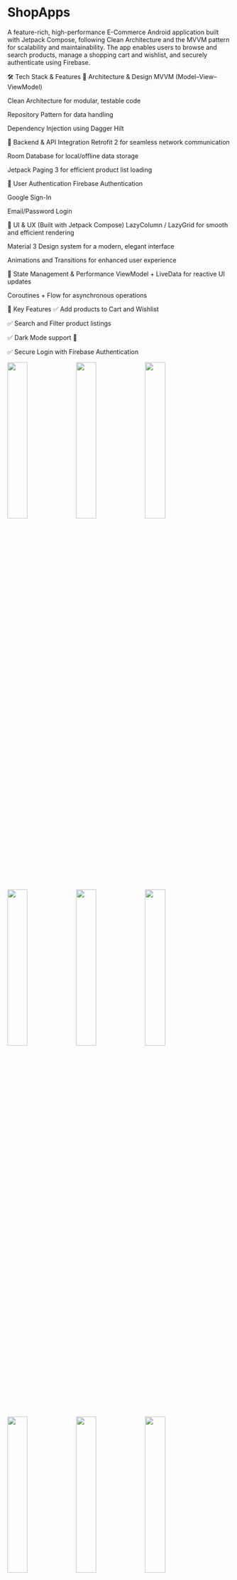 # ShopApps
A feature-rich, high-performance E-Commerce Android application built with Jetpack Compose, following Clean Architecture and the MVVM pattern for scalability and maintainability. The app enables users to browse and search products, manage a shopping cart and wishlist, and securely authenticate using Firebase.

🛠 Tech Stack & Features
🔹 Architecture & Design
MVVM (Model–View–ViewModel)

Clean Architecture for modular, testable code

Repository Pattern for data handling

Dependency Injection using Dagger Hilt

🔹 Backend & API Integration
Retrofit 2 for seamless network communication

Room Database for local/offline data storage

Jetpack Paging 3 for efficient product list loading

🔹 User Authentication
Firebase Authentication

Google Sign-In

Email/Password Login

🔹 UI & UX (Built with Jetpack Compose)
LazyColumn / LazyGrid for smooth and efficient rendering

Material 3 Design system for a modern, elegant interface

Animations and Transitions for enhanced user experience

🔹 State Management & Performance
ViewModel + LiveData for reactive UI updates

Coroutines + Flow for asynchronous operations

🎯 Key Features
✅ Add products to Cart and Wishlist

✅ Search and Filter product listings

✅ Dark Mode support 🌙

✅ Secure Login with Firebase Authentication
<p>
  <img src="https://github.com/user-attachments/assets/42968d71-14ea-4f6e-b27e-9340542252e1" width="30%" />
  <img src="https://github.com/user-attachments/assets/9165bc9e-1b95-424e-90e6-7650a41b4332" width="30%" />
  <img src="https://github.com/user-attachments/assets/1a3f3414-f74a-4f02-9bd2-e6061dcce1cc" width="30%" />
</p>
<p>
  <img src="https://github.com/user-attachments/assets/32be925d-50c2-4fbb-a157-b08e74899d80" width="30%" />
  <img src="https://github.com/user-attachments/assets/a06399f9-f14b-4321-8cbf-063d032d4873" width="30%" />
  <img src="https://github.com/user-attachments/assets/849c2a7c-d6a7-4091-a0a0-271f33f9a12d" width="30%" />
</p>
<p>
  
  <img src="https://github.com/user-attachments/assets/a8a031ed-3a0a-40ea-9668-b10d93d3b560" width="30%" />
  <img src="https://github.com/user-attachments/assets/b23abb1c-c641-4db0-8ac6-33078a39f421" width="30%" />
  <img src="https://github.com/user-attachments/assets/537587c0-20d5-4ca1-9e2d-6eeb3cce5b73" width="30%" />
</p>
<p>

  <img src="https://github.com/user-attachments/assets/39bfc767-833c-4e31-bb77-8442181c43f4" width="30%" />
  <img src="https://github.com/user-attachments/assets/e2f28f4c-db15-4351-95da-91f389a0971e" width="30%" />
  <img src="https://github.com/user-attachments/assets/a3961f35-ec8f-48e0-b0e7-e1d623510321" width="30%" />
</p>


